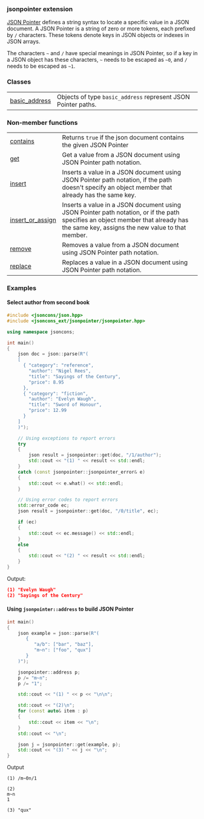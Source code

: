 ### jsonpointer extension

[JSON Pointer](https://tools.ietf.org/html/rfc6901) defines a string syntax to locate a specific value in a JSON document. 
A JSON Pointer is a string of zero or more tokens, each prefixed by `/` characters. 
These tokens denote keys in JSON objects or indexes in JSON arrays.

The characters `~` and `/` have special meanings in JSON Pointer, 
so if a key in a JSON object has these characters, `~` needs to be escaped as `~0`,
and `/` needs to be escaped as `~1`.

### Classes
<table border="0">
  <tr>
    <td><a href="path.md">basic_address</a></td>
    <td>Objects of type <code>basic_address</code> represent JSON Pointer paths.</td> 
  </tr>
</table>

### Non-member functions

<table border="0">
  <tr>
    <td><a href="contains.md">contains</a></td>
    <td>Returns <code>true</code> if the json document contains the given JSON Pointer</td> 
  </tr>
  <tr>
    <td><a href="get.md">get</a></td>
    <td>Get a value from a JSON document using JSON Pointer path notation.</td> 
  </tr>
  <tr>
    <td><a href="insert.md">insert</a></td>
    <td>Inserts a value in a JSON document using JSON Pointer path notation, if the path doesn't specify an object member that already has the same key.</td> 
  </tr>
  <tr>
    <td><a href="insert_or_assign.md">insert_or_assign</a></td>
    <td>Inserts a value in a JSON document using JSON Pointer path notation, or if the path specifies an object member that already has the same key, assigns the new value to that member.</td> 
  </tr>
  <tr>
    <td><a href="remove.md">remove</a></td>
    <td>Removes a value from a JSON document using JSON Pointer path notation.</td> 
  </tr>
  <tr>
    <td><a href="replace.md">replace</a></td>
    <td>Replaces a value in a JSON document using JSON Pointer path notation.</td> 
  </tr>
</table>

### Examples

#### Select author from second book

```c++
#include <jsoncons/json.hpp>
#include <jsoncons_ext/jsonpointer/jsonpointer.hpp>

using namespace jsoncons;

int main()
{
    json doc = json::parse(R"(
    [
      { "category": "reference",
        "author": "Nigel Rees",
        "title": "Sayings of the Century",
        "price": 8.95
      },
      { "category": "fiction",
        "author": "Evelyn Waugh",
        "title": "Sword of Honour",
        "price": 12.99
      }
    ]
    )");

    // Using exceptions to report errors
    try
    {
        json result = jsonpointer::get(doc, "/1/author");
        std::cout << "(1) " << result << std::endl;
    }
    catch (const jsonpointer::jsonpointer_error& e)
    {
        std::cout << e.what() << std::endl;
    }

    // Using error codes to report errors
    std::error_code ec;
    json result = jsonpointer::get(doc, "/0/title", ec);

    if (ec)
    {
        std::cout << ec.message() << std::endl;
    }
    else
    {
        std::cout << "(2) " << result << std::endl;
    }
}
```
Output:
```json
(1) "Evelyn Waugh"
(2) "Sayings of the Century"
```

#### Using `jsonpointer::address` to build JSON Pointer 

```c++
int main()
{
    json example = json::parse(R"(
       {
          "a/b": ["bar", "baz"],
          "m~n": ["foo", "qux"]
       }
    )");

    jsonpointer::address p;
    p /= "m~n";
    p /= "1";

    std::cout << "(1) " << p << "\n\n";

    std::cout << "(2)\n";
    for (const auto& item : p)
    {
        std::cout << item << "\n";
    }
    std::cout << "\n";

    json j = jsonpointer::get(example, p);
    std::cout << "(3) " << j << "\n";
}
```
Output
```
(1) /m~0n/1

(2)
m~n
1

(3) "qux"
```
